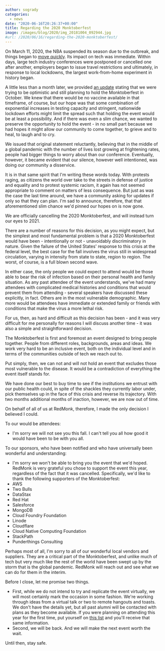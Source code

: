 ```yaml
---
author: sogrady
categories:
  - news
date: "2020-06-16T20:26:37+00:00"
title: Regarding the 2020 Monktoberfest
image: /images/blog/2020/img_20181004_092944.jpg
#url: /2020/06/16/regarding-the-2020-monktoberfest/
---
```


On March 11, 2020, the NBA suspended its season due to the outbreak, and things began to [move quickly](https://twitter.com/sogrady/status/1237918948022202368). Its impact on tech was immediate. Within days, large tech industry conferences were postponed or cancelled one after another, employers began to issue travel restrictions and ultimately, in response to local lockdowns, the largest work-from-home experiment in history began.

A little less than a month later, we provided [an update](/2020/04/07/monktoberfest-2020/) stating that we were trying to be optimistic and still planning to hold the Monktoberfest in October. We knew that there would be no vaccine available in that timeframe, of course, but our hope was that some combination of exponential increases in testing capacity and stringent, nationwide lockdown efforts might limit the spread such that holding the event would be at least a possibility. And if there was even a slim chance, we wanted to preserve the opportunity to hold the event - in no small part because we had hopes it might allow our community to come together, to grieve and to heal, to laugh and to cry.

We issued that original statement reluctantly, believing that in the middle of a global pandemic with the number of lives lost growing at frightening rates, people had bigger things to worry about than our conference. Eventually, however, it became evident that our silence, however well intentioned, was doing our community a disservice.

It is in that same spirit that I'm writing these words today. With protests raging, as citizens the world over take to the streets in defense of justice and equality and to protest systemic racism, it again has not seemed appropriate to comment on matters of less consequence. But just as was the case the last time around, we have a community asking for updates if only so that they can plan. I'm sad to announce, therefore, that that aforementioned slim chance we'd pinned our hopes on is now gone.

We are officially cancelling the 2020 Monktoberfest, and will instead turn our eyes to 2021.

There are a number of reasons for this decision, as you might expect, but the simplest and most fundamental problem is that a 2020 Monktoberfest would have been - intentionally or not - unavoidably discriminatory in nature. Given the failure of the United States' response to this crisis at the federal level, the best case for the fall involves the virus still in widespread circulation, varying in intensity from state to state, region to region. The worst, of course, is a full blown second wave.

In either case, the only people we could expect to attend would be those able to bear the risk of infection based on their personal health and family situation. As any past attendee of the event understands, we've had many attendees with complicated medical histories and conditions that would prevent them from attending - several speakers have discussed these explicitly, in fact. Others are in the most vulnerable demographic. Many more would be attendees have immediate or extended family or friends with conditions that make the virus a more lethal risk.

For us, then, as hard and difficult as this decision has been - and it was very difficult for me personally for reasons I will discuss another time - it was also a simple and straightforward decision.

The Monktoberfest is first and foremost an event designed to bring people together. People from different roles, backgrounds, areas and ideas. We work very hard to be an inclusive event, both on the individual level and in terms of the communities outside of tech we reach out to.

Put simply, then, we can not and will not hold an event that excludes those most vulnerable to the disease. It would be a contradiction of everything the event itself stands for.

We have done our best to buy time to see if the institutions we entrust with our public health could, in spite of the shackles they currently labor under, pick themselves up in the face of this crisis and reverse its trajectory. With two months additional months of inaction, however, we are now out of time.

On behalf of all of us at RedMonk, therefore, I made the only decision I believed I could.

To our would be attendees:

- I'm sorry we will not see you this fall. I can't tell you all how good it would have been to be with you all.

To our sponsors, who have been notified and who have universally been wonderful and understanding:

- I'm sorry we won't be able to bring you the event that we'd hoped. RedMonk is very grateful you chose to support the event this year, regardless of the fact that it was cancelled. Specifically, we'd like to thank the following supporters of the Monktoberfest:
- AWS
- Two Bulls
- DataStax
- Red Hat
- Salesforce
- MongoDB
- Cloud Foundry Foundation
- Linode
- Cloudflare
- Cloud Native Computing Foundation
- StackPath
- Punderthings Consulting

Perhaps most of all, I'm sorry to all of our wonderful local vendors and suppliers. They are a critical part of the Monktoberfest, and unlike much of tech but very much like the rest of the world have been swept up by the storm that is the global pandemic. RedMonk will reach out and see what we can do for them in the interim.

Before I close, let me promise two things.

- First, while we do not intend to try and replicate the event virtually, we will most certainly mark the occasion in some fashion. We're working through ideas from a virtual talk or two to remote hangouts and toasts. We don't have the details yet, but all past alumni will be contacted with plans as they become available. If you were planning on attending this year for the first time, put yourself on [this list](http://monk.ly/monktoberfestyes) and you'll receive that same information.
- Second, we will be back. And we will make the next event worth the wait.

Until then, stay safe.
